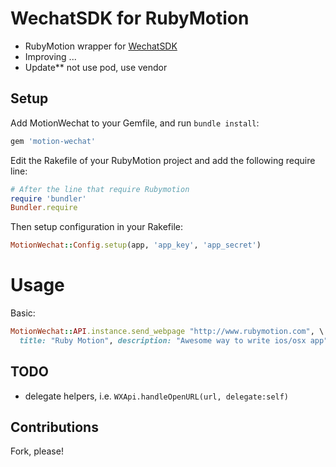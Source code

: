 WechatSDK for RubyMotion
====================

- RubyMotion wrapper for [WechatSDK](https://open.weixin.qq.com)
- Improving ...
- Update** not use pod, use vendor

## Setup

Add MotionWechat to your Gemfile, and run `bundle install`:
```ruby
gem 'motion-wechat'
```

Edit the Rakefile of your RubyMotion project and add the following require line:
```ruby
# After the line that require Rubymotion
require 'bundler'
Bundler.require
```

Then setup configuration in your Rakefile:
```ruby
MotionWechat::Config.setup(app, 'app_key', 'app_secret')
```

Usage
==========

Basic:

```ruby
MotionWechat::API.instance.send_webpage "http://www.rubymotion.com", \
  title: "Ruby Motion", description: "Awesome way to write ios/osx app"
```

## TODO
- delegate helpers, i.e. `WXApi.handleOpenURL(url, delegate:self)`

## Contributions

Fork, please!
